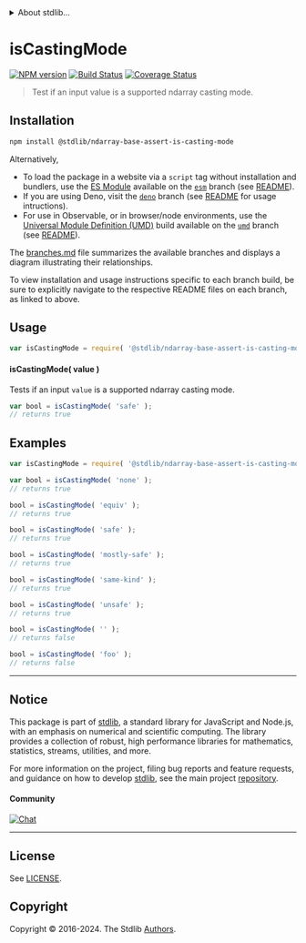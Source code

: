 <!--

@license Apache-2.0

Copyright (c) 2018 The Stdlib Authors.

Licensed under the Apache License, Version 2.0 (the "License");
you may not use this file except in compliance with the License.
You may obtain a copy of the License at

   http://www.apache.org/licenses/LICENSE-2.0

Unless required by applicable law or agreed to in writing, software
distributed under the License is distributed on an "AS IS" BASIS,
WITHOUT WARRANTIES OR CONDITIONS OF ANY KIND, either express or implied.
See the License for the specific language governing permissions and
limitations under the License.

-->


<details>
  <summary>
    About stdlib...
  </summary>
  <p>We believe in a future in which the web is a preferred environment for numerical computation. To help realize this future, we've built stdlib. stdlib is a standard library, with an emphasis on numerical and scientific computation, written in JavaScript (and C) for execution in browsers and in Node.js.</p>
  <p>The library is fully decomposable, being architected in such a way that you can swap out and mix and match APIs and functionality to cater to your exact preferences and use cases.</p>
  <p>When you use stdlib, you can be absolutely certain that you are using the most thorough, rigorous, well-written, studied, documented, tested, measured, and high-quality code out there.</p>
  <p>To join us in bringing numerical computing to the web, get started by checking us out on <a href="https://github.com/stdlib-js/stdlib">GitHub</a>, and please consider <a href="https://opencollective.com/stdlib">financially supporting stdlib</a>. We greatly appreciate your continued support!</p>
</details>

# isCastingMode

[![NPM version][npm-image]][npm-url] [![Build Status][test-image]][test-url] [![Coverage Status][coverage-image]][coverage-url] <!-- [![dependencies][dependencies-image]][dependencies-url] -->

> Test if an input value is a supported ndarray casting mode.

<!-- Section to include introductory text. Make sure to keep an empty line after the intro `section` element and another before the `/section` close. -->

<section class="intro">

</section>

<!-- /.intro -->

<!-- Package usage documentation. -->

<section class="installation">

## Installation

```bash
npm install @stdlib/ndarray-base-assert-is-casting-mode
```

Alternatively,

-   To load the package in a website via a `script` tag without installation and bundlers, use the [ES Module][es-module] available on the [`esm`][esm-url] branch (see [README][esm-readme]).
-   If you are using Deno, visit the [`deno`][deno-url] branch (see [README][deno-readme] for usage intructions).
-   For use in Observable, or in browser/node environments, use the [Universal Module Definition (UMD)][umd] build available on the [`umd`][umd-url] branch (see [README][umd-readme]).

The [branches.md][branches-url] file summarizes the available branches and displays a diagram illustrating their relationships.

To view installation and usage instructions specific to each branch build, be sure to explicitly navigate to the respective README files on each branch, as linked to above.

</section>

<section class="usage">

## Usage

```javascript
var isCastingMode = require( '@stdlib/ndarray-base-assert-is-casting-mode' );
```

#### isCastingMode( value )

Tests if an input `value` is a supported ndarray casting mode.

```javascript
var bool = isCastingMode( 'safe' );
// returns true
```

</section>

<!-- /.usage -->

<!-- Package usage notes. Make sure to keep an empty line after the `section` element and another before the `/section` close. -->

<section class="notes">

</section>

<!-- /.notes -->

<!-- Package usage examples. -->

<section class="examples">

## Examples

<!-- eslint no-undef: "error" -->

```javascript
var isCastingMode = require( '@stdlib/ndarray-base-assert-is-casting-mode' );

var bool = isCastingMode( 'none' );
// returns true

bool = isCastingMode( 'equiv' );
// returns true

bool = isCastingMode( 'safe' );
// returns true

bool = isCastingMode( 'mostly-safe' );
// returns true

bool = isCastingMode( 'same-kind' );
// returns true

bool = isCastingMode( 'unsafe' );
// returns true

bool = isCastingMode( '' );
// returns false

bool = isCastingMode( 'foo' );
// returns false
```

</section>

<!-- /.examples -->

<!-- Section to include cited references. If references are included, add a horizontal rule *before* the section. Make sure to keep an empty line after the `section` element and another before the `/section` close. -->

<section class="references">

</section>

<!-- /.references -->

<!-- Section for related `stdlib` packages. Do not manually edit this section, as it is automatically populated. -->

<section class="related">

</section>

<!-- /.related -->

<!-- Section for all links. Make sure to keep an empty line after the `section` element and another before the `/section` close. -->


<section class="main-repo" >

* * *

## Notice

This package is part of [stdlib][stdlib], a standard library for JavaScript and Node.js, with an emphasis on numerical and scientific computing. The library provides a collection of robust, high performance libraries for mathematics, statistics, streams, utilities, and more.

For more information on the project, filing bug reports and feature requests, and guidance on how to develop [stdlib][stdlib], see the main project [repository][stdlib].

#### Community

[![Chat][chat-image]][chat-url]

---

## License

See [LICENSE][stdlib-license].


## Copyright

Copyright &copy; 2016-2024. The Stdlib [Authors][stdlib-authors].

</section>

<!-- /.stdlib -->

<!-- Section for all links. Make sure to keep an empty line after the `section` element and another before the `/section` close. -->

<section class="links">

[npm-image]: http://img.shields.io/npm/v/@stdlib/ndarray-base-assert-is-casting-mode.svg
[npm-url]: https://npmjs.org/package/@stdlib/ndarray-base-assert-is-casting-mode

[test-image]: https://github.com/stdlib-js/ndarray-base-assert-is-casting-mode/actions/workflows/test.yml/badge.svg?branch=v0.2.1
[test-url]: https://github.com/stdlib-js/ndarray-base-assert-is-casting-mode/actions/workflows/test.yml?query=branch:v0.2.1

[coverage-image]: https://img.shields.io/codecov/c/github/stdlib-js/ndarray-base-assert-is-casting-mode/main.svg
[coverage-url]: https://codecov.io/github/stdlib-js/ndarray-base-assert-is-casting-mode?branch=main

<!--

[dependencies-image]: https://img.shields.io/david/stdlib-js/ndarray-base-assert-is-casting-mode.svg
[dependencies-url]: https://david-dm.org/stdlib-js/ndarray-base-assert-is-casting-mode/main

-->

[chat-image]: https://img.shields.io/gitter/room/stdlib-js/stdlib.svg
[chat-url]: https://app.gitter.im/#/room/#stdlib-js_stdlib:gitter.im

[stdlib]: https://github.com/stdlib-js/stdlib

[stdlib-authors]: https://github.com/stdlib-js/stdlib/graphs/contributors

[umd]: https://github.com/umdjs/umd
[es-module]: https://developer.mozilla.org/en-US/docs/Web/JavaScript/Guide/Modules

[deno-url]: https://github.com/stdlib-js/ndarray-base-assert-is-casting-mode/tree/deno
[deno-readme]: https://github.com/stdlib-js/ndarray-base-assert-is-casting-mode/blob/deno/README.md
[umd-url]: https://github.com/stdlib-js/ndarray-base-assert-is-casting-mode/tree/umd
[umd-readme]: https://github.com/stdlib-js/ndarray-base-assert-is-casting-mode/blob/umd/README.md
[esm-url]: https://github.com/stdlib-js/ndarray-base-assert-is-casting-mode/tree/esm
[esm-readme]: https://github.com/stdlib-js/ndarray-base-assert-is-casting-mode/blob/esm/README.md
[branches-url]: https://github.com/stdlib-js/ndarray-base-assert-is-casting-mode/blob/main/branches.md

[stdlib-license]: https://raw.githubusercontent.com/stdlib-js/ndarray-base-assert-is-casting-mode/main/LICENSE

</section>

<!-- /.links -->
